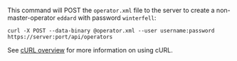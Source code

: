 This command will POST the `operator.xml` file to the server to create a
non-master-operator `eddard` with password `winterfell`:

    curl -X POST --data-binary @operator.xml --user username:password https://server:port/api/operators

See [cURL overview](../../README.md#cURL) for more information on using cURL.
